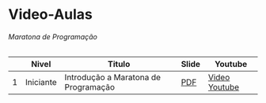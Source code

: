 # Video-Aulas 

###### Maratona de Programação

| |Nivel|Titulo|Slide|Youtube|
|-|---------|------|-----|-------|
|1|Iniciante|Introdução a Maratona de Programação|[PDF](./1-Introducao-a-Maratona.pdf)|[Video Youtube](https://youtu.be/F6qKzjK1ADQ)
